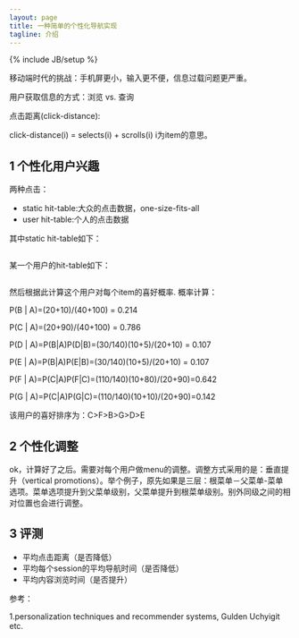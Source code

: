 ```yaml
---
layout: page
title: 一种简单的个性化导航实现
tagline: 介绍
---
```

{% include JB/setup %}

移动端时代的挑战：手机屏更小，输入更不便，信息过载问题更严重。

用户获取信息的方式：浏览 vs. 查询

点击距离(click-distance):

click-distance(i) = selects(i) + scrolls(i)   i为item的意思。

## 1 个性化用户兴趣

两种点击：

- static hit-table:大众的点击数据，one-size-fits-all
- user hit-table:个人的点击数据

其中static hit-table如下：

<figure>
	<a href="http://pic.yupoo.com/wangdren23/FCBSudVA/medish.jpg"><img src="http://pic.yupoo.com/wangdren23/FCBSudVA/medish.jpg" alt=""></a>
</figure>

某一个用户的hit-table如下：

<figure>
	<a href="http://pic.yupoo.com/wangdren23/FCBSJ0Bt/medish.jpg"><img src="http://pic.yupoo.com/wangdren23/FCBSJ0Bt/medish.jpg" alt=""></a>
</figure>

然后根据此计算这个用户对每个item的喜好概率. 概率计算：

P(B | A)=(20+10)/(40+100) = 0.214

P(C | A)=(20+90)/(40+100) = 0.786

P(D | A)=P(B|A)P(D|B)=(30/140)(10+5)/(20+10) = 0.107

P(E | A)=P(B|A)P(E|B)=(30/140)(10+5)/(20+10) = 0.107

P(F | A)=P(C|A)P(F|C)=(110/140)(10+80)/(20+90)=0.642

P(G | A)=P(C|A)P(G|C)=(110/140)(10+10)/(20+90)=0.142

该用户的喜好排序为：C>F>B>G>D>E

## 2 个性化调整

ok，计算好了之后。需要对每个用户做menu的调整。调整方式采用的是：垂直提升（vertical promotions）。举个例子，原先如果是三层：根菜单－父菜单-菜单选项。菜单选项提升到父菜单级别，父菜单提升到根菜单级别。别外同级之间的相对位置也会进行调整。

## 3 评测

- 平均点击距离（是否降低）
- 平均每个session的平均导航时间（是否降低）
- 平均内容浏览时间（是否提升）


参考：

1.personalization techniques and recommender systems, Gulden Uchyigit etc.






